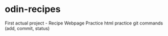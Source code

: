 # odin-recipes
First actual project - Recipe Webpage
Practice html
practice git commands (add, commit, status)